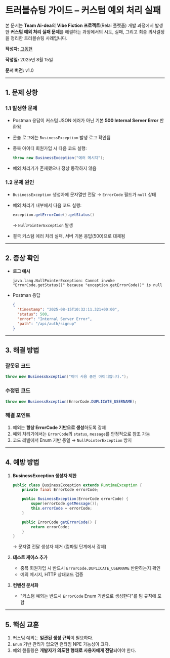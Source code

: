 # 트러블슈팅 가이드 – 커스텀 예외 처리 실패

본 문서는 **Team Ai-dea**의 **Vibe Fiction 프로젝트**(Relai 플랫폼) 개발 과정에서 발생한 **커스텀 예외 처리 실패 문제**를 해결하는 과정에서의 시도, 실패, 그리고 최종 의사결정을 정리한 트러블슈팅 사례입니다.

**작성자:** [고동현](https://github.com/rhehdgus8831)

**작성일:** 2025년 8월 15일

**문서 버전:** v1.0

---

## 1. 문제 상황

### 1.1 발생한 문제

* Postman 응답이 커스텀 JSON 에러가 아닌 기본 **500 Internal Server Error** 반환됨
* 콘솔 로그에는 `BusinessException` 발생 로그 확인됨
* 중복 아이디 회원가입 시 다음 코드 실행:

  ```java
  throw new BusinessException("에러 메시지");
  ```
* 예외 처리기가 존재했으나 정상 동작하지 않음

### 1.2 문제 원인

* `BusinessException` 생성자에 문자열만 전달 → `ErrorCode` 필드가 `null` 상태
* 예외 처리기 내부에서 다음 코드 실행:

  ```java
  exception.getErrorCode().getStatus()
  ```

  → `NullPointerException` 발생
* 결국 커스텀 에러 처리 실패, 서버 기본 응답(500)으로 대체됨

---

## 2. 증상 확인

* **로그 예시**

  ```
  java.lang.NullPointerException: Cannot invoke "ErrorCode.getStatus()" because "exception.getErrorCode()" is null
  ```
* Postman 응답

  ```json
  {
    "timestamp": "2025-08-15T10:32:11.321+00:00",
    "status": 500,
    "error": "Internal Server Error",
    "path": "/api/auth/signup"
  }
  ```

---

## 3. 해결 방법

### 잘못된 코드

```java
throw new BusinessException("이미 사용 중인 아이디입니다.");
```

### 수정된 코드

```java
throw new BusinessException(ErrorCode.DUPLICATE_USERNAME);
```

### 해결 포인트

1. 예외는 **항상 ErrorCode 기반으로 생성**하도록 강제
2. 예외 처리기에서는 `ErrorCode`의 `status`, `message`를 안정적으로 참조 가능
3. 코드 레벨에서 Enum 기반 통일 → `NullPointerException` 방지

---

## 4. 예방 방법

1. **BusinessException 생성자 제한**

   ```java
   public class BusinessException extends RuntimeException {
       private final ErrorCode errorCode;

       public BusinessException(ErrorCode errorCode) {
           super(errorCode.getMessage());
           this.errorCode = errorCode;
       }

       public ErrorCode getErrorCode() {
           return errorCode;
       }
   }
   ```

   → 문자열 전달 생성자 제거 (컴파일 단계에서 강제)

2. **테스트 케이스 추가**

    * 중복 회원가입 시 반드시 `ErrorCode.DUPLICATE_USERNAME` 반환하는지 확인
    * 예외 메시지, HTTP 상태코드 검증

3. **컨벤션 문서화**

    * "커스텀 예외는 반드시 `ErrorCode` Enum 기반으로 생성한다"를 팀 규칙에 포함

---

## 5. 핵심 교훈

1. 커스텀 예외는 **일관된 생성 규칙**이 필요하다.
2. `Enum` 기반 관리가 없으면 런타임 NPE 가능성이 크다.
3. 예외 핸들링은 **개발자가 의도한 형태로 사용자에게 전달**되어야 한다.
